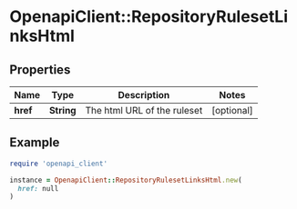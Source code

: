 # OpenapiClient::RepositoryRulesetLinksHtml

## Properties

| Name | Type | Description | Notes |
| ---- | ---- | ----------- | ----- |
| **href** | **String** | The html URL of the ruleset | [optional] |

## Example

```ruby
require 'openapi_client'

instance = OpenapiClient::RepositoryRulesetLinksHtml.new(
  href: null
)
```

